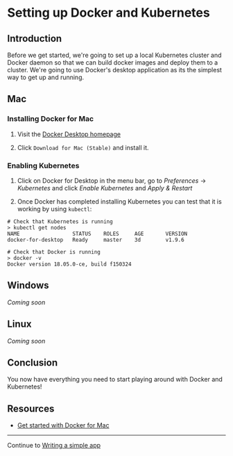 # Setting up Docker and Kubernetes
## Introduction
Before we get started, we're going to set up a local Kubernetes cluster and Docker daemon so that we can build docker images and deploy them to a cluster. We're going to use Docker's desktop application as its the simplest way to get up and running.

## Mac
### Installing Docker for Mac
1) Visit the [Docker Desktop homepage](https://www.docker.com/products/docker-desktop)

2) Click `Download for Mac (Stable)` and install it.

### Enabling Kubernetes
1) Click on Docker for Desktop in the menu bar, go to _Preferences_ -> _Kubernetes_ and click _Enable Kubernetes_ and _Apply & Restart_

2) Once Docker has completed installing Kubernetes you can test that it is working by using `kubectl`:

``` 
# Check that Kubernetes is running
> kubectl get nodes
NAME                 STATUS    ROLES     AGE       VERSION
docker-for-desktop   Ready     master    3d        v1.9.6

# Check that Docker is running
> docker -v
Docker version 18.05.0-ce, build f150324
```

## Windows
_Coming soon_

## Linux
_Coming soon_

## Conclusion
You now have everything you need to start playing around with Docker and Kubernetes!

## Resources
- [Get started with Docker for Mac](https://docs.docker.com/docker-for-mac/)

---

Continue to [Writing a simple app](./2-writing-a-simple-app.md)
